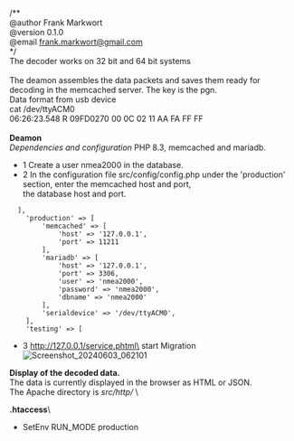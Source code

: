 /** \
@author Frank Markwort\
@version 0.1.0\
@email frank.markwort@gmail.com\
*/\
The decoder works on 32 bit and 64 bit systems\
\
The deamon assembles the data packets and saves them ready for decoding in the memcached server. The key is the pgn.\
Data format from usb device\
cat /dev/ttyACM0 \
06:26:23.548 R 09FD0270 00 0C 02 11 AA FA FF FF\
\
**Deamon**\
_Dependencies and configuration_
PHP 8.3, memcached and mariadb.
- 1 Create a user nmea2000 in the database.
- 2 In the configuration file src/config/config.php under the 'production' section, enter the memcached host and port, \
the database host and port.
```
  ],
    'production' => [
        'memcached' => [
            'host' => '127.0.0.1',
            'port' => 11211
        ],
        'mariadb' => [
            'host' => '127.0.0.1',
            'port' => 3306,
            'user' => 'nmea2000',
            'password' => 'nmea2000',
            'dbname' => 'nmea2000'
        ],
        'serialdevice' => '/dev/ttyACM0',
    ],
    'testing' => [
```
- 3 http://127.0.0.1/service.phtml\
start Migration
![Screenshot_20240603_062101](https://github.com/FrankMarkwort/poseidon2/assets/78704564/c92eaca4-0568-4ad2-be03-6e33044d3fb0)




**Display of the decoded data.**\
The data is currently displayed in the browser as HTML or JSON.\
The Apache directory is _src/http/_ \

**.htaccess**\
- SetEnv RUN_MODE production
